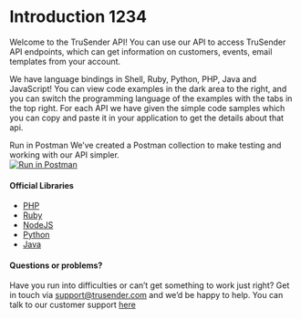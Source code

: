 
# Introduction 1234

Welcome to the TruSender API! You can use our API to access TruSender API endpoints, which can get information on customers, events, email templates from your account.

We have language bindings in Shell, Ruby, Python, PHP, Java and JavaScript! You can view code examples in the dark area to the right, and you can switch the programming language of the examples with the tabs in the top right. For each API we have given the simple code samples which you can copy and paste it in your application to get the details about that api.

Run in Postman
We’ve created a Postman collection to make testing and working with our API simpler.<br/>
<a href="https://app.getpostman.com/run-collection/6e7846667662795aaab2"><img src="https://run.pstmn.io/button.svg" alt="Run in Postman"></a>

#### Official Libraries
* [PHP](https://www.google.com)
* [Ruby](https://www.google.com)
* [NodeJS](https://www.google.com)
* [Python](https://www.google.com)
* [Java](https://www.google.com)

#### Questions or problems?
Have you run into difficulties or can’t get something to work just right? Get in touch via support@trusender.com and we’d be happy to help. You can talk to our customer support <a href="">here</a>
